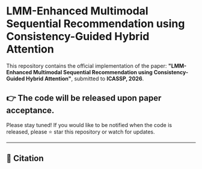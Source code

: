 # LMM-Enhanced Multimodal Sequential Recommendation using Consistency-Guided Hybrid Attention

This repository contains the official implementation of the paper:
**"LMM-Enhanced Multimodal Sequential Recommendation using Consistency-Guided Hybrid Attention"**, submitted to **ICASSP, 2026**.

## 👉 **The code will be released upon paper acceptance.**

Please stay tuned! If you would like to be notified when the code is released, please ⭐ star this repository or watch for updates.

---

## 📌 Citation





